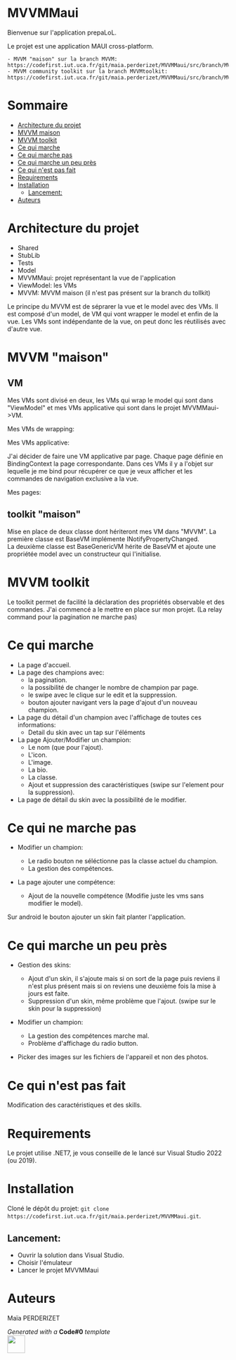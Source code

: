 # MVVMMaui

Bienvenue sur l'application prepaLoL.

Le projet est une application MAUI cross-platform.

    - MVVM "maison" sur la branch MVVM: https://codefirst.iut.uca.fr/git/maia.perderizet/MVVMMaui/src/branch/MVVM
    - MVVM community toolkit sur la branch MVVMtoolkit: https://codefirst.iut.uca.fr/git/maia.perderizet/MVVMMaui/src/branch/MVVMtoolkit

# Sommaire

- [Architecture du projet](#architecture-du-projet)
- [MVVM maison](#mvvm-maison)
- [MVVM toolkit](#mvvm-toolkit)
- [Ce qui marche](#ce-qui-marche)
- [Ce qui marche pas](#ce-qui-ne-marche-pas)
- [Ce qui marche un peu près](#ce-qui-marche-un-peu-près)
- [Ce qui n'est pas fait](#ce-qui-n-est-pas-fait)
- [Requirements](#requirements)
- [Installation](#installation)
    - [Lancement:](#lancement)
- [Auteurs](#auteurs)

# Architecture du projet

- Shared
- StubLib
- Tests
- Model
- MVVMMaui: projet représentant la vue de l'application
- ViewModel: les VMs 
- MVVM: MVVM maison (il n'est pas présent sur la branch du tollkit)

Le principe du MVVM est de séprarer la vue et le model avec des VMs. Il est composé d'un model, de VM qui vont wrapper le model et enfin de la vue. Les VMs sont indépendante de la vue, on peut donc les réutilisés avec d'autre vue.

# MVVM "maison"

## VM

Mes VMs sont divisé en deux, les VMs qui wrap le model qui sont dans "ViewModel" et mes VMs applicative qui sont dans le projet MVVMMaui->VM.

Mes VMs de wrapping:

Mes VMs applicative:

J'ai décider de faire une VM applicative par page.
Chaque page définie en BindingContext la page correspondante.
Dans ces VMs il y a l'objet sur lequelle je me bind pour récupérer ce que je veux afficher et les commandes de navigation exclusive a la vue.

Mes pages:

## toolkit "maison"

Mise en place de deux classe dont hériteront mes VM dans "MVVM".
La première classe est BaseVM implémente INotifyPropertyChanged.  
La deuxième classe est BaseGenericVM<Base> hérite de BaseVM et ajoute une propriétée model avec un constructeur qui l'initialise. 

# MVVM toolkit

Le toolkit permet de facilité la déclaration des propriétés observable et des commandes.
J'ai commencé a le mettre en place sur mon projet. (La relay command pour la pagination ne marche pas)

# Ce qui marche

- La page d'accueil.
- La page des champions avec:
    - la pagination.
    - la possibilité de changer le nombre de champion par page.
    - le swipe avec le clique sur le edit et la suppression.
    - bouton ajouter navigant vers la page d'ajout d'un nouveau champion.
- La page du détail d'un champion avec l'affichage de toutes ces informations:
    - Detail du skin avec un tap sur l'éléments
- La page Ajouter/Modifier un champion:
    - Le nom (que pour l'ajout).
    - L'icon.
    - L'image.
    - La bio.
    - La classe.
    - Ajout et suppression des caractéristiques (swipe sur l'element pour la suppression).
- La page de détail du skin avec la possibilité de le modifier.

# Ce qui ne marche pas

- Modifier un champion: 
    - Le radio bouton ne séléctionne pas la classe actuel du champion.
    - La gestion des compétences.

- La page ajouter une compétence:
    - Ajout de la nouvelle compétence (Modifie juste les vms sans modifier le model).
    
Sur android le bouton ajouter un skin fait planter l'application.

# Ce qui marche un peu près

- Gestion des skins:
    - Ajout d'un skin, il s'ajoute mais si on sort de la page puis reviens il n'est plus présent mais si on reviens une deuxième fois la mise à jours est faite.
    - Suppression d'un skin, même problème que l'ajout. (swipe sur le skin pour la suppression)

- Modifier un champion: 
    - La gestion des compétences marche mal.
    - Problème d'affichage du radio button.
    
- Picker des images sur les fichiers de l'appareil et non des photos.


# Ce qui n'est pas fait

Modification des caractéristiques et des skills.

# Requirements

Le projet utilise .NET7, je vous conseille de le lancé sur Visual Studio 2022 (ou 2019).

# Installation

Cloné le dépôt du projet: ```git clone https://codefirst.iut.uca.fr/git/maia.perderizet/MVVMMaui.git```.

## Lancement:

- Ouvrir la solution dans Visual Studio.
- Choisir l'émulateur
- Lancer le projet MVVMMaui

# Auteurs
Maïa PERDERIZET

_Generated with a_ **Code#0** _template_  
<img src="Documentation/doc_images/CodeFirst.png" height=40/>   
